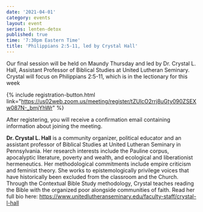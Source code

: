 ```yaml
---
date: '2021-04-01'
category: events
layout: event
series: lenten-detox
published: true
time: '7:30pm Eastern Time'
title: 'Philippians 2:5-11, led by Crystal Hall'
---
```


Our final session will be held on Maundy Thursday and led by Dr. Crystal L. Hall, Assistant Professor of Biblical Studies at United Lutheran Seminary. Crystal will focus on Philippians 2:5-11, which is in the lectionary for this week

{% include registration-button.html link="https://us02web.zoom.us/meeting/register/tZUlcO2rrj8uGty090ZSEXw087N-_bmjYhWr" %}

After registering, you will receive a confirmation email containing information about joining the meeting.

**Dr. Crystal L. Hall** is a community organizer, political educator and an assistant professor of Biblical Studies at United Lutheran Seminary in Pennsylvania. Her research interests include the Pauline corpus, apocalyptic literature, poverty and wealth, and ecological and liberationist hermeneutics. Her methodological commitments include empire criticism and feminist theory. She works to epistemologically privilege voices that have historically been excluded from the classroom and the Church. Through the Contextual Bible Study methodology, Crystal teaches reading the Bible with the organized poor alongside communities of faith. Read her full bio here:
<https://www.unitedlutheranseminary.edu/faculty-staff/crystal-l-hall>
